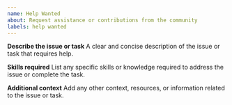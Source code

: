 ```yaml
---
name: Help Wanted
about: Request assistance or contributions from the community
labels: help wanted
---
```


**Describe the issue or task**
A clear and concise description of the issue or task that requires help.

**Skills required**
List any specific skills or knowledge required to address the issue or complete the task.

**Additional context**
Add any other context, resources, or information related to the issue or task.
